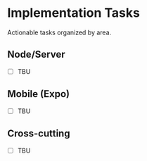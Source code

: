 # Implementation Tasks

Actionable tasks organized by area.

## Node/Server
- [ ] TBU

## Mobile (Expo)
- [ ] TBU

## Cross-cutting
- [ ] TBU
